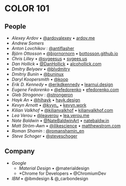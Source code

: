 # COLOR 101

## People

- *Alexey Ardov* • [@ardovalexey](https://twitter.com/ardovalexey) • [ardov.me](https://ardov.me/)
- *Andrew Somers*
- *Anton Lovchikov* : [@antiflasher](https://twitter.com/antiflasher)
- *Björn Ottosson* • [@bjornornorn](https://twitter.com/bjornornorn) • [bottosson.github.io](https://bottosson.github.io/)
- *Chris Lilley* • [@svgeesus](https://twitter.com/svgeesus) • [svgees.us](https://svgees.us/)
- *Dan Hollick* • [@DanHollick](https://twitter.com/DanHollick) • [alcohollick.com](https://alcohollick.com/)
- *Dmitry Belyaev* • [@blvdmitry](https://twitter.com/blvdmitry)
- *Dmitriy Bunin* • [@buninux](https://twitter.com/buninux)
- *Daryl Koopersmith* • [@koop](https://twitter.com/koop)
- *Erik D. Kennedy* • [@erikdkennedy](https://twitter.com/erikdkennedy)  • [learnui.design](https://www.learnui.design/)
- *Eugene Fedorenko* • [@efedorenko](https://twitter.com/efedorenko)  • [efedorenko.com](https://efedorenko.com/)
- *Gleb Stroganov* : [@strongeron](https://twitter.com/strongeron)
- *Hayk An* • [@hihayk](https://twitter.com/hihayk) • [hayk.design](https://hayk.design/)
- *Kevyn Arnott* • [@kvyn_](https://twitter.com/kvyn_)  • [kevyn.work](https://kevyn.work/)
- *Kilian Valkhof* • [@kilianvalkhof](https://twitter.com/kilianvalkhof)  • [kilianvalkhof.com](kilianvalkhof.com)
- *Lea Verou* • [@leaverou](https://twitter.com/leaverou) • [lea.verou.me](https://lea.verou.me/)
- *Nate Baldwin* • [@NateBaldwinArt](https://twitter.com/NateBaldwinArt)  • [natebaldw.in](https://natebaldw.in/)
- *Matt Ström-Awn* • [@ilikescience](https://twitter.com/ilikescience)  • [matthewstrom.com](https://matthewstrom.com/)
- *Roman Shamin* : [@romanshamin_en](https://twitter.com/romanshamin_en)
- *Steve Schoger* • [@steveschoger](https://twitter.com/steveschoger) 

## Company

- *Google*
	- *Material Design* • @materialdesign
	- *Chrome for Developers • @ChromiumDev
- *IBM* • @ibmdesign & @_carbondesign